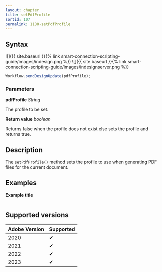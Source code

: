 ```yaml
---
layout: chapter
title: setPdfProfile
sortid: 107
permalink: 1180-setPdfProfile
---
```


## Syntax

![]({{ site.baseurl }}{% link smart-connection-scripting-guide/images/indesign.png %}) ![]({{ site.baseurl }}{% link smart-connection-scripting-guide/images/indesignserver.png %})

```javascript
Workflow.sendDesignUpdate(pdfProfile);
```

### Parameters

**pdfProfile** _String_

The profile to be set.

**Return value** _boolean_

Returns false when the profile does not exist else sets the profile and returns true.

## Description

The `setPdfProfile()` method sets the profile to use when generating PDF files for the current document.

## Examples

**Example title**

```javascript

```

## Supported versions

| Adobe Version | Supported |
| ------------- | --------- |
| 2020          | ✔         |
| 2021          | ✔         |
| 2022          | ✔         |
| 2023          | ✔         |

